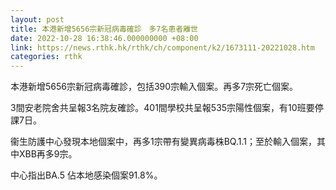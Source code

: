 ```yaml
---
layout: post
title: 本港新增5656宗新冠病毒確診　多7名患者離世
date: 2022-10-28 16:38:46.000000000 +08:00
link: https://news.rthk.hk/rthk/ch/component/k2/1673111-20221028.htm
categories: rthk
---
```


本港新增5656宗新冠病毒確診，包括390宗輸入個案。再多7宗死亡個案。

3間安老院舍共呈報3名院友確診。401間學校共呈報535宗陽性個案，有10班要停課7日。

衞生防護中心發現本地個案中，再多1宗帶有變異病毒株BQ.1.1；至於輸入個案，其中XBB再多9宗。

中心指出BA.5 佔本地感染個案91.8%。
